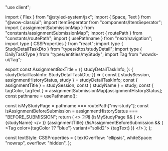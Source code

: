 
"use client";

import { Flex } from "@styled-system/jsx";
import { Space, Text } from "@wow-class/ui";
import ItemSeperator from "components/ItemSeperator";
import { assignmentSubmissionMap } from "constants/assignmentSubmissionMap";
import { routePath } from "constants/routePath";
import { usePathname } from "next/navigation";
import type { CSSProperties } from "react";
import type { StudyDetailTaskDto } from "types/dtos/studyDetail";
import type { DailyTaskType } from "types/entities/myStudy";
import Tag from "wowds-ui/Tag";

export const AssignmentBoxTitle = ({
  studyDetailTaskInfo,
}: {
  studyDetailTaskInfo: StudyDetailTaskDto<DailyTaskType>;
}) => {
  const { studySession, assignmentHistoryStatus, study } = studyDetailTaskInfo;
  const { assignmentTitle } = studySession;
  const { studyName } = study;
  const { tagColor, tagText } =
    assignmentSubmissionMap[assignmentHistoryStatus];
  const pathname = usePathname();

  const isMyStudyPage = pathname === routePath["my-study"];
  const isAssignmentBeforeSubmission =
    assignmentHistoryStatus === "BEFORE_SUBMISSION";
  return (
    <>
      <Flex gap="xs">
        <Text color="primary" typo="label2">
          과제
        </Text>
        {isMyStudyPage && (
          <>
            <ItemSeperator />
            <Text color="sub" typo="label2">
              {studyName}
            </Text>
          </>
        )}
      </Flex>
      <Space height={16} />
      <Flex gap="xs">
        <Text as="h2" style={textStyle} typo="h2">
          {assignmentTitle}
        </Text>
        {!isAssignmentBeforeSubmission && (
          <Tag color={tagColor ?? "blue"} variant="solid2">
            {tagText}
          </Tag>
        )}
      </Flex>
    </>
  );
};

const textStyle: CSSProperties = {
  textOverflow: "ellipsis",
  whiteSpace: "nowrap",
  overflow: "hidden",
};
